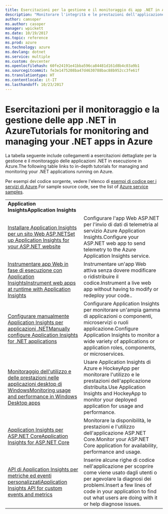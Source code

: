 ```yaml
---
title: Esercitazioni per la gestione e il monitoraggio di app .NET in Azure
description: "Monitorare l'integrità e le prestazioni dell'applicazione .NET in esecuzione in Azure e instrumentare la telemetria in modo da salvare informazioni sul modo in cui gli utenti usano l'app."
author: camsoper
ms.author: casoper
manager: wpickett
ms.date: 10/19/2017
ms.topic: reference
ms.prod: azure
ms.technology: azure
ms.devlang: dotnet
ms.service: multiple
ms.custom: devcenter
ms.openlocfilehash: 60fe24191e41bba596ca84481d161d8b4c03a9b1
ms.sourcegitcommit: fe3e1475208ba47d4630788bac88b952cc3fe61f
ms.translationtype: HT
ms.contentlocale: it-IT
ms.lasthandoff: 10/23/2017
---
```

# <a name="tutorials-for-monitoring-and-managing-your-net-apps-in-azure"></a><span data-ttu-id="96586-103">Esercitazioni per il monitoraggio e la gestione delle app .NET in Azure</span><span class="sxs-lookup"><span data-stu-id="96586-103">Tutorials for monitoring and managing your .NET apps in Azure</span></span>

<span data-ttu-id="96586-104">La tabella seguente include collegamenti a esercitazioni dettagliate per la gestione e il monitoraggio delle applicazioni .NET in esecuzione in Azure.</span><span class="sxs-lookup"><span data-stu-id="96586-104">The following table links to in-depth tutorials for managing and monitoring your .NET applications running on Azure.</span></span> 

<span data-ttu-id="96586-105">Per esempi del codice sorgente, vedere l'elenco di [esempi di codice per i servizi di Azure](https://azure.microsoft.com/resources/samples/?platform=dotnet).</span><span class="sxs-lookup"><span data-stu-id="96586-105">For sample source code, see the list of [Azure service samples](https://azure.microsoft.com/resources/samples/?platform=dotnet).</span></span>

| | |
|---|---|
| <span data-ttu-id="96586-106">**Application Insights**</span><span class="sxs-lookup"><span data-stu-id="96586-106">**Application Insights**</span></span> ||
| <span data-ttu-id="96586-107">[Installare Application Insights per un sito Web ASP.NET][1]</span><span class="sxs-lookup"><span data-stu-id="96586-107">[Set up Application Insights for your ASP.NET website][1]</span></span> | <span data-ttu-id="96586-108">Configurare l'app Web ASP.NET per l'invio di dati di telemetria al servizio Azure Application Insights.</span><span class="sxs-lookup"><span data-stu-id="96586-108">Configure your ASP.NET web app to send telemetry to the Azure Application Insights service.</span></span> | 
| <span data-ttu-id="96586-109">[Instrumentare app Web in fase di esecuzione con Application Insights][2]</span><span class="sxs-lookup"><span data-stu-id="96586-109">[Instrument web apps at runtime with Application Insights][2]</span></span> | <span data-ttu-id="96586-110">Instrumentare un'app Web attiva senza dovere modificare o ridistribuire il codice.</span><span class="sxs-lookup"><span data-stu-id="96586-110">Instrument a live web app without having to modify or redeploy your code..</span></span> | 
| <span data-ttu-id="96586-111">[Configurare manualmente Application Insights per applicazioni .NET][3]</span><span class="sxs-lookup"><span data-stu-id="96586-111">[Manually configure Application Insights for .NET applications][3]</span></span> | <span data-ttu-id="96586-112">Configurare Application Insights per monitorare un'ampia gamma di applicazioni o componenti, microservizi o ruoli applicazione.</span><span class="sxs-lookup"><span data-stu-id="96586-112">Configure Application Insights to monitor a wide variety of applications or application roles, components, or microservices.</span></span> | 
| <span data-ttu-id="96586-113">[Monitoraggio dell'utilizzo e delle prestazioni nelle applicazioni desktop di Windows][4]</span><span class="sxs-lookup"><span data-stu-id="96586-113">[Monitoring usage and performance in Windows Desktop apps][4]</span></span> | <span data-ttu-id="96586-114">Usare Application Insights di Azure e HockeyApp per monitorare l'utilizzo e le prestazioni dell'applicazione distribuita.</span><span class="sxs-lookup"><span data-stu-id="96586-114">Use Application Insights and HockeyApp to monitor your deployed application for usage and performance.</span></span> | 
| <span data-ttu-id="96586-115">[Application Insights per ASP.NET Core][5]</span><span class="sxs-lookup"><span data-stu-id="96586-115">[Application Insights for ASP.NET Core][5]</span></span> | <span data-ttu-id="96586-116">Monitorare la disponibilità, le prestazioni e l'utilizzo dell'applicazione ASP.NET Core.</span><span class="sxs-lookup"><span data-stu-id="96586-116">Monitor your ASP.NET Core application for availability, performance and usage.</span></span> | 
| <span data-ttu-id="96586-117">[API di Application Insights per metriche ed eventi personalizzati][6]</span><span class="sxs-lookup"><span data-stu-id="96586-117">[Application Insights API for custom events and metrics][6]</span></span> | <span data-ttu-id="96586-118">Inserire alcune righe di codice nell'applicazione per scoprire come viene usato dagli utenti o per agevolare la diagnosi dei problemi.</span><span class="sxs-lookup"><span data-stu-id="96586-118">Insert a few lines of code in your application to find out what users are doing with it or help diagnose issues.</span></span> | 


[1]: /azure/application-insights/app-insights-asp-net
[2]: /azure/application-insights/app-insights-monitor-performance-live-website-now
[3]: /azure/application-insights/app-insights-windows-services
[4]: /azure/application-insights/app-insights-windows-desktop
[5]: /azure/application-insights/app-insights-asp-net-core
[6]: /azure/application-insights/app-insights-api-custom-events-metrics
